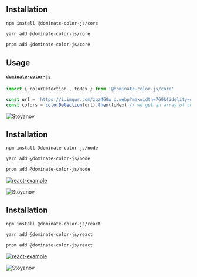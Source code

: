 ## Installation
```sh
npm install @dominate-color-js/core
```

```sh
yarn add @dominate-color-js/core
```

```sh
pnpm add @dominate-color-js/core
```

## Usage

#### [`dominate-color-js`]()

```js
import { colorDetection , toHex } from '@dominate-color-js/core'

const url = 'https://i.imgur.com/zgz4G0w_d.webp?maxwidth=760&fidelity=grand'
const colors = colorDetection(url).then(toHex) // we get an array of colors in the hex color space
```


<a><img src="https://i.imgur.com/zgz4G0w_d.webp?maxwidth=760&fidelity=grand" alt="Stoyanov"></a>

## Installation

```sh
npm install @dominate-color-js/node
```

```sh
yarn add @dominate-color-js/node
```

```sh
pnpm add @dominate-color-js/node
```

[![react-example](https://codesandbox.io/static/img/play-codesandbox.svg)](https://codesandbox.io/p/sandbox/gallant-sanne-ii1e7o)

<a><img src="https://i.imgur.com/vaJk09o.png" alt="Stoyanov"></a>


## Installation

```sh
npm install @dominate-color-js/react
```

```sh
yarn add @dominate-color-js/react
```

```sh
pnpm add @dominate-color-js/react
```

[![react-example](https://codesandbox.io/static/img/play-codesandbox.svg)](https://codesandbox.io/p/sandbox/cranky-gianmarco-0nepq2)

<a><img src="https://i.imgur.com/t5XP9Fo.png" alt="Stoyanov"></a>
